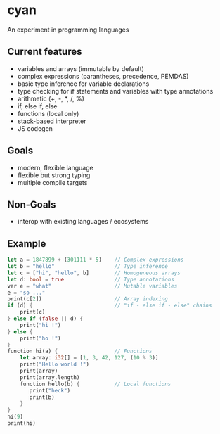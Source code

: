 # cyan
An experiment in programming languages

## Current features

* variables and arrays (immutable by default)
* complex expressions (parantheses, precedence, PEMDAS)
* basic type inference for variable declarations
* type checking for if statements and variables with type annotations
* arithmetic (+, -, \*, /, %)
* if, else if, else
* functions (local only)
* stack-based interpreter
* JS codegen

## Goals

* modern, flexible language
* flexible but strong typing
* multiple compile targets

## Non-Goals

* interop with existing languages / ecosystems

## Example

```rust
let a = 1847899 + (301111 * 5)    // Complex expressions
let b = "hello"                   // Type inference
let c = ["hi", "hello", b]        // Homogeneous arrays
let d: bool = true                // Type annotations
var e = "what"                    // Mutable variables
e = "so ..."
print(c[2])                       // Array indexing
if (d) {                          // "if - else if - else" chains
    print(c)
} else if (false || d) {
    print("hi !")
} else {
    print("ho !")
}
function hi(a) {                  // Functions
    let array: i32[] = [1, 3, 42, 127, (10 % 3)]
    print("Hello world !")
    print(array)
    print(array.length)
    function hello(b) {           // Local functions
       print("heck")
       print(b)
    }
}
hi(9)
print(hi)
```
